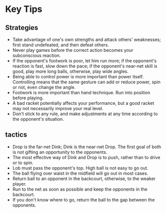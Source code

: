 # Key Tips

## Strategies
* Take advantage of one's own strengths and attack others' weaknesses; first stand undefeated, and then defeat others.
* Never play games before the correct action becomes your subconscious reaction.
* If the opponent's footwork is poor, let him run more; if the opponent's reaction is fast, slow down the pace; if the opponent's near-net skill is good, play more long balls, otherwise, play wide angles.
* Being able to control power is more important than power itself. Controlling means that the same gesture can add or reduce power, spin or not, even change the angle.
* Footwork is more important than hand technique. Run into position before playing.
* A bad racket potentially affects your performance, but a good racket may not necessarily improve your real level.
* Don't stick to any rule, and make adjustments at any time according to the opponent's situation.

## tactics

* Drop is the far-net Dink; Dink is the near-net Drop. The first goal of both is not gifting an opportunity to the opponents.
* The most effective way of Dink and Drop is to push, rather than to drive or to spin.
* Lob must pass the opponent's top. High ball is not easy to go out.
* The ball flying over waist in the midfield will go out in most cases.
* Return ball to an opponent in the backcourt, otherwise, to the weaker player.
* Run to the net as soon as possible and keep the opponents in the backcourt.
* If you don't know where to go, return the ball to the gap between the opponents.
